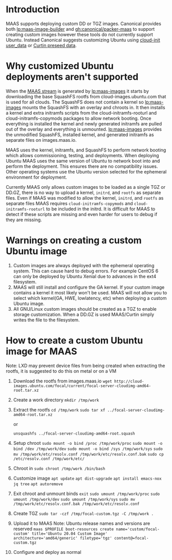 <!-- deb-2-7-cli
||2.7|2.8|2.9|
|-----:|:-----:|:-----:|:-----:|
|Snap|[CLI](creating-a-custom-ubuntu-image-snap-2-7-cli/2562) ~ [UI](creating-a-custom-ubuntu-image-snap-2-7-ui/2563)|[CLI](creating-a-custom-ubuntu-image-snap-2-8-cli/2564) ~ [UI](creating-a-custom-ubuntu-image-snap-2-8-ui/2565)|[CLI](creating-a-custom-ubuntu-image-snap-2-9-cli/2566) ~ [UI](creating-a-custom-ubuntu-image-snap-2-9-ui/2567)|
|Packages|**CLI** ~ [UI](creating-a-custom-ubuntu-image-deb-2-7-ui/2569)|[CLI](creating-a-custom-ubuntu-image-deb-2-8-cli/2570) ~ [UI](creating-a-custom-ubuntu-image-deb-2-8-ui/2571)|[CLI](creating-a-custom-ubuntu-image-deb-2-9-cli/2572) ~ [UI](creating-a-custom-ubuntu-image-deb-2-9-ui/2573)|
 deb-2-7-cli -->

<!-- deb-2-7-ui
||2.7|2.8|2.9|
|-----:|:-----:|:-----:|:-----:|
|Snap|[CLI](creating-a-custom-ubuntu-image-snap-2-7-cli/2562) ~ [UI](creating-a-custom-ubuntu-image-snap-2-7-ui/2563)|[CLI](creating-a-custom-ubuntu-image-snap-2-8-cli/2564) ~ [UI](creating-a-custom-ubuntu-image-snap-2-8-ui/2565)|[CLI](creating-a-custom-ubuntu-image-snap-2-9-cli/2566) ~ [UI](creating-a-custom-ubuntu-image-snap-2-9-ui/2567)|
|Packages|[CLI](creating-a-custom-ubuntu-image-deb-2-7-cli/2568) ~ |**UI**|[CLI](creating-a-custom-ubuntu-image-deb-2-8-cli/2570) ~ [UI](creating-a-custom-ubuntu-image-deb-2-8-ui/2571)|[CLI](creating-a-custom-ubuntu-image-deb-2-9-cli/2572) ~ [UI](creating-a-custom-ubuntu-image-deb-2-9-ui/2573)|
 deb-2-7-ui -->

<!-- deb-2-8-cli
||2.7|2.8|2.9|
|-----:|:-----:|:-----:|:-----:|
|Snap|[CLI](creating-a-custom-ubuntu-image-snap-2-7-cli/2562) ~ [UI](creating-a-custom-ubuntu-image-snap-2-7-ui/2563)|[CLI](creating-a-custom-ubuntu-image-snap-2-8-cli/2564) ~ [UI](creating-a-custom-ubuntu-image-snap-2-8-ui/2565)|[CLI](creating-a-custom-ubuntu-image-snap-2-9-cli/2566) ~ [UI](creating-a-custom-ubuntu-image-snap-2-9-ui/2567)|
|Packages|[CLI](creating-a-custom-ubuntu-image-deb-2-7-cli/2568) ~ [UI](creating-a-custom-ubuntu-image-deb-2-7-ui/2569)||**CLI** ~ [UI](creating-a-custom-ubuntu-image-deb-2-8-ui/2571)|[CLI](creating-a-custom-ubuntu-image-deb-2-9-cli/2572) ~ [UI](creating-a-custom-ubuntu-image-deb-2-9-ui/2573)|
 deb-2-8-cli -->

<!-- deb-2-8-ui
||2.7|2.8|2.9|
|-----:|:-----:|:-----:|:-----:|
|Snap|[CLI](creating-a-custom-ubuntu-image-snap-2-7-cli/2562) ~ [UI](creating-a-custom-ubuntu-image-snap-2-7-ui/2563)|[CLI](creating-a-custom-ubuntu-image-snap-2-8-cli/2564) ~ [UI](creating-a-custom-ubuntu-image-snap-2-8-ui/2565)|[CLI](creating-a-custom-ubuntu-image-snap-2-9-cli/2566) ~ [UI](creating-a-custom-ubuntu-image-snap-2-9-ui/2567)|
|Packages|[CLI](creating-a-custom-ubuntu-image-deb-2-7-cli/2568) ~ [UI](creating-a-custom-ubuntu-image-deb-2-7-ui/2569)|[CLI](creating-a-custom-ubuntu-image-deb-2-8-cli/2570) ~ |**UI**|[CLI](creating-a-custom-ubuntu-image-deb-2-9-cli/2572) ~ [UI](creating-a-custom-ubuntu-image-deb-2-9-ui/2573)|
 deb-2-8-ui -->

<!-- deb-2-9-cli
||2.7|2.8|2.9|
|-----:|:-----:|:-----:|:-----:|
|Snap|[CLI](creating-a-custom-ubuntu-image-snap-2-7-cli/2562) ~ [UI](creating-a-custom-ubuntu-image-snap-2-7-ui/2563)|[CLI](creating-a-custom-ubuntu-image-snap-2-8-cli/2564) ~ [UI](creating-a-custom-ubuntu-image-snap-2-8-ui/2565)|[CLI](creating-a-custom-ubuntu-image-snap-2-9-cli/2566) ~ [UI](creating-a-custom-ubuntu-image-snap-2-9-ui/2567)|
|Packages|[CLI](creating-a-custom-ubuntu-image-deb-2-7-cli/2568) ~ [UI](creating-a-custom-ubuntu-image-deb-2-7-ui/2569)|[CLI](creating-a-custom-ubuntu-image-deb-2-8-cli/2570) ~ [UI](creating-a-custom-ubuntu-image-deb-2-8-ui/2571)||**CLI** ~ [UI](creating-a-custom-ubuntu-image-deb-2-9-ui/2573)|
 deb-2-9-cli -->

<!-- deb-2-9-ui
||2.7|2.8|2.9|
|-----:|:-----:|:-----:|:-----:|
|Snap|[CLI](creating-a-custom-ubuntu-image-snap-2-7-cli/2562) ~ [UI](creating-a-custom-ubuntu-image-snap-2-7-ui/2563)|[CLI](creating-a-custom-ubuntu-image-snap-2-8-cli/2564) ~ [UI](creating-a-custom-ubuntu-image-snap-2-8-ui/2565)|[CLI](creating-a-custom-ubuntu-image-snap-2-9-cli/2566) ~ [UI](creating-a-custom-ubuntu-image-snap-2-9-ui/2567)|
|Packages|[CLI](creating-a-custom-ubuntu-image-deb-2-7-cli/2568) ~ [UI](creating-a-custom-ubuntu-image-deb-2-7-ui/2569)|[CLI](creating-a-custom-ubuntu-image-deb-2-8-cli/2570) ~ [UI](creating-a-custom-ubuntu-image-deb-2-8-ui/2571)|[CLI](creating-a-custom-ubuntu-image-deb-2-9-cli/2572) ~ |**UI**|
 deb-2-9-ui -->

<!-- snap-2-7-cli
||2.7|2.8|2.9|
|-----:|:-----:|:-----:|:-----:|
|Snap|**CLI** ~ [UI](creating-a-custom-ubuntu-image-snap-2-7-ui/2563)|[CLI](creating-a-custom-ubuntu-image-snap-2-8-cli/2564) ~ [UI](creating-a-custom-ubuntu-image-snap-2-8-ui/2565)|[CLI](creating-a-custom-ubuntu-image-snap-2-9-cli/2566) ~ [UI](creating-a-custom-ubuntu-image-snap-2-9-ui/2567)|
|Packages|[CLI](creating-a-custom-ubuntu-image-deb-2-7-cli/2568) ~ [UI](creating-a-custom-ubuntu-image-deb-2-7-ui/2569)|[CLI](creating-a-custom-ubuntu-image-deb-2-8-cli/2570) ~ [UI](creating-a-custom-ubuntu-image-deb-2-8-ui/2571)|[CLI](creating-a-custom-ubuntu-image-deb-2-9-cli/2572) ~ [UI](creating-a-custom-ubuntu-image-deb-2-9-ui/2573)|
 snap-2-7-cli -->

<!-- snap-2-7-ui
||2.7|2.8|2.9|
|-----:|:-----:|:-----:|:-----:|
|Snap|[CLI](creating-a-custom-ubuntu-image-snap-2-7-cli/2562) ~ |**UI**|[CLI](creating-a-custom-ubuntu-image-snap-2-8-cli/2564) ~ [UI](creating-a-custom-ubuntu-image-snap-2-8-ui/2565)|[CLI](creating-a-custom-ubuntu-image-snap-2-9-cli/2566) ~ [UI](creating-a-custom-ubuntu-image-snap-2-9-ui/2567)|
|Packages|[CLI](creating-a-custom-ubuntu-image-deb-2-7-cli/2568) ~ [UI](creating-a-custom-ubuntu-image-deb-2-7-ui/2569)|[CLI](creating-a-custom-ubuntu-image-deb-2-8-cli/2570) ~ [UI](creating-a-custom-ubuntu-image-deb-2-8-ui/2571)|[CLI](creating-a-custom-ubuntu-image-deb-2-9-cli/2572) ~ [UI](creating-a-custom-ubuntu-image-deb-2-9-ui/2573)|
 snap-2-7-ui -->

<!-- snap-2-8-cli
||2.7|2.8|2.9|
|-----:|:-----:|:-----:|:-----:|
|Snap|[CLI](creating-a-custom-ubuntu-image-snap-2-7-cli/2562) ~ [UI](creating-a-custom-ubuntu-image-snap-2-7-ui/2563)||**CLI** ~ [UI](creating-a-custom-ubuntu-image-snap-2-8-ui/2565)|[CLI](creating-a-custom-ubuntu-image-snap-2-9-cli/2566) ~ [UI](creating-a-custom-ubuntu-image-snap-2-9-ui/2567)|
|Packages|[CLI](creating-a-custom-ubuntu-image-deb-2-7-cli/2568) ~ [UI](creating-a-custom-ubuntu-image-deb-2-7-ui/2569)|[CLI](creating-a-custom-ubuntu-image-deb-2-8-cli/2570) ~ [UI](creating-a-custom-ubuntu-image-deb-2-8-ui/2571)|[CLI](creating-a-custom-ubuntu-image-deb-2-9-cli/2572) ~ [UI](creating-a-custom-ubuntu-image-deb-2-9-ui/2573)|
 snap-2-8-cli -->

<!-- snap-2-8-ui
||2.7|2.8|2.9|
|-----:|:-----:|:-----:|:-----:|
|Snap|[CLI](creating-a-custom-ubuntu-image-snap-2-7-cli/2562) ~ [UI](creating-a-custom-ubuntu-image-snap-2-7-ui/2563)|[CLI](creating-a-custom-ubuntu-image-snap-2-8-cli/2564) ~ |**UI**|[CLI](creating-a-custom-ubuntu-image-snap-2-9-cli/2566) ~ [UI](creating-a-custom-ubuntu-image-snap-2-9-ui/2567)|
|Packages|[CLI](creating-a-custom-ubuntu-image-deb-2-7-cli/2568) ~ [UI](creating-a-custom-ubuntu-image-deb-2-7-ui/2569)|[CLI](creating-a-custom-ubuntu-image-deb-2-8-cli/2570) ~ [UI](creating-a-custom-ubuntu-image-deb-2-8-ui/2571)|[CLI](creating-a-custom-ubuntu-image-deb-2-9-cli/2572) ~ [UI](creating-a-custom-ubuntu-image-deb-2-9-ui/2573)|
 snap-2-8-ui -->

<!-- snap-2-9-cli
||2.7|2.8|2.9|
|-----:|:-----:|:-----:|:-----:|
|Snap|[CLI](creating-a-custom-ubuntu-image-snap-2-7-cli/2562) ~ [UI](creating-a-custom-ubuntu-image-snap-2-7-ui/2563)|[CLI](creating-a-custom-ubuntu-image-snap-2-8-cli/2564) ~ [UI](creating-a-custom-ubuntu-image-snap-2-8-ui/2565)||**CLI** ~ [UI](creating-a-custom-ubuntu-image-snap-2-9-ui/2567)|
|Packages|[CLI](creating-a-custom-ubuntu-image-deb-2-7-cli/2568) ~ [UI](creating-a-custom-ubuntu-image-deb-2-7-ui/2569)|[CLI](creating-a-custom-ubuntu-image-deb-2-8-cli/2570) ~ [UI](creating-a-custom-ubuntu-image-deb-2-8-ui/2571)|[CLI](creating-a-custom-ubuntu-image-deb-2-9-cli/2572) ~ [UI](creating-a-custom-ubuntu-image-deb-2-9-ui/2573)|
 snap-2-9-cli -->

<!-- snap-2-9-ui
||2.7|2.8|2.9|
|-----:|:-----:|:-----:|:-----:|
|Snap|[CLI](creating-a-custom-ubuntu-image-snap-2-7-cli/2562) ~ [UI](creating-a-custom-ubuntu-image-snap-2-7-ui/2563)|[CLI](creating-a-custom-ubuntu-image-snap-2-8-cli/2564) ~ [UI](creating-a-custom-ubuntu-image-snap-2-8-ui/2565)|[CLI](creating-a-custom-ubuntu-image-snap-2-9-cli/2566) ~ |**UI**|
|Packages|[CLI](creating-a-custom-ubuntu-image-deb-2-7-cli/2568) ~ [UI](creating-a-custom-ubuntu-image-deb-2-7-ui/2569)|[CLI](creating-a-custom-ubuntu-image-deb-2-8-cli/2570) ~ [UI](creating-a-custom-ubuntu-image-deb-2-8-ui/2571)|[CLI](creating-a-custom-ubuntu-image-deb-2-9-cli/2572) ~ [UI](creating-a-custom-ubuntu-image-deb-2-9-ui/2573)|
 snap-2-9-ui -->

# Introduction

MAAS supports deploying custom DD or TGZ images. Canonical provides both [lp:maas-image-builder](https://launchpad.net/maas-image-builder) and [gh:canonical/packer-maas](https://github.com/canonical/packer-maas) to support creating custom images however these tools do not currently support Ubuntu. Instead Canonical suggests customizing Ubuntu using [cloud-init user_data](https://discourse.maas.io/t/customizing-maas-deployments-with-cloud-init/165) or [Curtin preseed data](https://maas.io/t/custom-machine-setup/824).

# Why customized Ubuntu deployments aren't supported
When the [MAAS stream](https://images.maas.io/ephemeral-v3/daily/) is generated by [lp:maas-images](https://launchpad.net/maas-images) it starts by downloading the base SquashFS rootfs from cloud-images.ubuntu.com that is used for all clouds. The SquashFS does not contain a kernel so [lp:maas-images](https://launchpad.net/maas-images) mounts the SquashFS with an overlay and chroots in. It then  installs a kernel and extra initramfs scripts from the cloud-initramfs-rooturl and cloud-initramfs-copymods packages to allow network booting. Once everything is installed the kernel and newly generated initramfs are pulled out of the overlay and everything is unmounted. [lp:maas-images](https://launchpad.net/maas-images) provides the unmodified SquashFS, installed kernel, and generated initramfs as separate files on images.maas.io.

MAAS uses the kernel, initramfs, and SquashFS to perform network booting which allows commissioning, testing, and deployments. When deploying Ubuntu MAAS uses the same version of Ubuntu to network boot into and perform the deployment. This ensures there are no compatibility issues. Other operating systems use the Ubuntu version selected for the ephemeral environment for deployment.

Currently MAAS only allows custom images to be loaded as a single TGZ or DD.GZ, there is no way to upload a kernel, `initrd`, and `rootfs` as separate files. Even if MAAS was modified to allow the kernel, `initrd`, and `rootfs` as separate files MAAS requires `cloud-initramfs-copymods` and `cloud-initramfs-rooturl` to be included in the initrd. It is difficult for MAAS to detect if these scripts are missing and even harder for users to debug if they are missing.

# Warnings on creating a custom Ubuntu image
1. Custom images are always deployed with the ephemeral operating system. This can cause hard to debug errors. For example CentOS 6 can only be deployed by Ubuntu Xenial due to advances in the ext4 filesystem.
2. MAAS will still install and configure the GA kernel. If your custom image contains a kernel it most likely won't be used. MAAS will not allow you to select which kernel(GA, HWE, lowlatency, etc) when deploying a custom Ubuntu image.
3. All GNU/Linux custom images should be created as a TGZ to enable storage customization. When a DD.GZ is used MAAS/Curtin simply writes the file to the filesystem.

# How to create a custom Ubuntu image for MAAS

Note: LXD may prevent device files from being created when extracting the rootfs, it is suggested to do this on metal or on a VM

1. Download the rootfs from images.maas.io
    `wget http://cloud-images.ubuntu.com/focal/current/focal-server-cloudimg-amd64-root.tar.xz`
2. Create a work directory
    `mkdir /tmp/work`
3. Extract the rootfs
    `cd /tmp/work`
    `sudo tar xf ../focal-server-cloudimg-amd64-root.tar.xz`

    or

   `unsquashfs ../focal-server-cloudimg-amd64-root.squash`
4. Setup chroot
   `sudo mount -o bind /proc /tmp/work/proc`
   `sudo mount -o bind /dev /tmp/work/dev`
   `sudo mount -o bind /sys /tmp/work/sys`
   `sudo mv /tmp/work/etc/resolv.conf /tmp/work/etc/resolv.conf.bak`
   `sudo cp /etc/resolv.conf /tmp/work/etc/`
5. Chroot in
    `sudo chroot /tmp/work /bin/bash`
6. Customize image
    `apt update`
    `apt dist-upgrade`
   `apt install emacs-nox jq tree`
    `apt autoremove`
7. Exit chroot and unmount binds
  `exit`
   `sudo umount /tmp/work/proc`
   `sudo umount /tmp/work/dev`
   `sudo umount /tmp/work/sys`
   `sudo mv /tmp/work/etc/resolv.conf.bak /tmp/work/etc/resolv.conf`
8. Create TGZ
   `sudo tar -czf /tmp/focal-custom.tgz -C /tmp/work .`
9. Upload it to MAAS
    Note: Ubuntu release names and versions are reserved
    `maas $PROFILE boot-resources create name='custom/focal-custom' title='Ubuntu 20.04 Custom Image' architecture='amd64/generic' filetype='tgz' content@=focal-custom.tgz`
10. Configure and deploy as normal